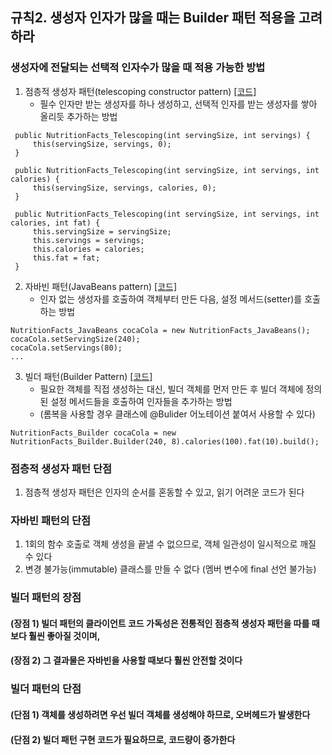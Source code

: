 ## 규칙2. 생성자 인자가 많을 때는 Builder 패턴 적용을 고려하라

### 생성자에 전달되는 선택적 인자수가 많을 때 적용 가능한 방법
 1. 점층적 생성자 패턴(telescoping constructor pattern) [[코드]](https://github.com/Hyunhoo-Kwon/EffectiveJava/blob/master/Examples/src/main/java/chapter02/item02/NutritionFacts_Telescoping.java)
    * 필수 인자만 받는 생성자를 하나 생성하고, 선택적 인자를 받는 생성자를 쌓아 올리듯 추가하는 방법
 ```
  public NutritionFacts_Telescoping(int servingSize, int servings) {
      this(servingSize, servings, 0);
  }

  public NutritionFacts_Telescoping(int servingSize, int servings, int calories) {
      this(servingSize, servings, calories, 0);
  }

  public NutritionFacts_Telescoping(int servingSize, int servings, int calories, int fat) {
      this.servingSize = servingSize;
      this.servings = servings;
      this.calories = calories;
      this.fat = fat;
  }
 ```
 2. 자바빈 패턴(JavaBeans pattern) [[코드]](https://github.com/Hyunhoo-Kwon/EffectiveJava/blob/master/Examples/src/main/java/chapter02/item02/NutritionFacts_JavaBeans.java)
    * 인자 없는 생성자를 호출하여 객체부터 만든 다음, 설정 메서드(setter)를 호출하는 방법
 ```
 NutritionFacts_JavaBeans cocaCola = new NutritionFacts_JavaBeans();
 cocaCola.setServingSize(240);
 cocaCola.setServings(80);
 ...
 ```
 3. 빌더 패턴(Builder Pattern) [[코드]](https://github.com/Hyunhoo-Kwon/EffectiveJava/blob/master/Examples/src/main/java/chapter02/item02/NutritionFacts_Builder.java)
    * 필요한 객체를 직접 생성하는 대신, 빌더 객체를 먼저 만든 후 빌더 객체에 정의된 설정 메서드들을 호출하여 인자들을 추가하는 방법
    * (롬복을 사용할 경우 클래스에 @Bulider 어노테이션 붙여서 사용할 수 있다)
 ```
 NutritionFacts_Builder cocaCola = new NutritionFacts_Builder.Builder(240, 8).calories(100).fat(10).build();
 ```
 
### 점층적 생성자 패턴 단점
 1. 점층적 생성자 패턴은 인자의 순서를 혼동할 수 있고, 읽기 어려운 코드가 된다
 
### 자바빈 패턴의 단점
 1. 1회의 함수 호출로 객체 생성을 끝낼 수 없으므로, 객체 일관성이 일시적으로 깨질 수 있다
 2. 변경 불가능(immutable) 클래스를 만들 수 없다 (멤버 변수에 final 선언 불가능)
 
### 빌더 패턴의 장점
#### (장점 1) 빌더 패턴의 클라이언트 코드 가독성은 전통적인 점층적 생성자 패턴을 따를 때보다 훨씬 좋아질 것이며, 
#### (장점 2) 그 결과물은 자바빈을 사용할 때보다 훨씬 안전할 것이다

### 빌더 패턴의 단점
#### (단점 1) 객체를 생성하려면 우선 빌더 객체를 생성해야 하므로, 오버헤드가 발생한다
#### (단점 2) 빌더 패턴 구현 코드가 필요하므로, 코드량이 증가한다
